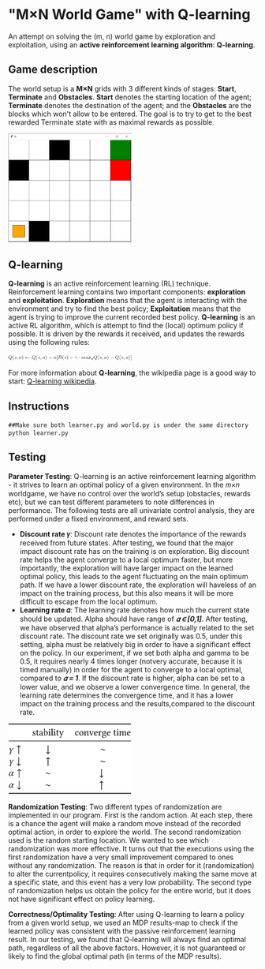 # "M×N World Game" with Q-learning  
An attempt on solving the (m, n) world game by exploration and exploitation, using an **active reinforcement learning algorithm**: **Q-learning**.

## Game description
The world setup is a **M×N** grids with 3 different kinds of stages: **Start**,  **Terminate** and **Obstacles**. **Start** denotes the starting location of the agent; **Terminate** denotes the destination of the agent; and the **Obstacles** are the blocks which won't allow to be entered. The goal is to try to get to the best rewarded Terminate state with as maximal rewards as possible.

<img src="images/map.png" width="250">

## Q-learning
**Q-learning** is an active reinforcement learning (RL) technique. Reinforcement learning contains two important components: **exploration** and **exploitation**. **Exploration** means that the agent is interacting with the environment and try to find the best policy; **Exploitation** means that the agent is trying to improve the current recorded best policy. **Q-learning** is an active RL algorithm, which is attempt to find the (local) optimum policy if possible. It is driven by the rewards it received, and updates the rewards using the following rules:

<img src="images/formula.png" width="250">

For more information about **Q-learning**, the wikipedia page is a good way to start: [Q-learning wikipedia](https://en.wikipedia.org/wiki/Q-learning).

## Instructions
    ##Make sure both learner.py and world.py is under the same directory
    python learner.py

## Testing
**Parameter Testing**: Q-learning is an active reinforcement learning algorithm - it strives to learn an optimal policy of a given environment. In the 𝑚×𝑛 worldgame, we have no control over the world’s setup (obstacles, rewards etc), but we can test different parameters to note differences in performance.
The following tests are all univariate control analysis, they are performed under a fixed environment, and reward sets.
 - **Discount rate 𝛾**: Discount rate denotes the importance of the rewards received from future states. After testing, we found that the major impact discount rate has on the training is on exploration. Big discount rate helps the agent converge to a local optimum faster, but more importantly, the exploration will have larger impact on the learned optimal policy, this leads to the agent fluctuating on the main optimum path. If we have a lower discount rate, the exploration will haveless of an impact on the training process, but this also means it will be more difficult to escape from the local optimum.
 - **Learning rate 𝛼**: The learning rate denotes how much the current state should be updated. Alpha should have range of ***𝛼 ∈ [0,1]***. After testing, we have observed that alpha’s performance is actually related to the set discount rate. The discount rate we set originally was 0.5, under this setting, alpha must be relatively big in order to have a significant effect on the policy. In our experiment, if we set both alpha and gamma to be 0.5, it requires nearly 4 times longer (notvery accurate, because it is timed manually) in order for the agent to converge to a local optimal, compared to ***𝛼 = 1***. If the discount rate is higher, alpha can be set to a lower value, and we observe a lower convergence time. In general, the learning rate determines the convergence time, and it has a lower impact on the training process and the results,compared to the discount rate.

<img src="images/table.png" width="250">

**Randomization Testing**: Two different types of randomization are implemented in our program. First is the random action. At each step, there is a chance the agent will make a random move instead of the recorded optimal action, in order to explore the world. The second randomization used is the random starting location. We wanted to see which randomization was more effective. It turns out that the executions using the first randomization have a very small improvement compared to ones without any randomization. The reason is that in order for it (randomization) to alter the currentpolicy, it requires consecutively making the same move at a specific state, and this event has a very low probability. The second type of randomization helps us obtain the policy for the entire world, but it does not have significant effect on policy learning.

**Correctness/Optimality Testing**: After using Q-learning to learn a policy from a given world setup, we used an MDP results-map to check if the learned policy was consistent with the passive reinforcement learning result. In our testing, we found that Q-learning will always find an optimal path, regardless of all the above factors. However, it is not guaranteed or likely to find the global optimal path (in terms of the MDP results).
